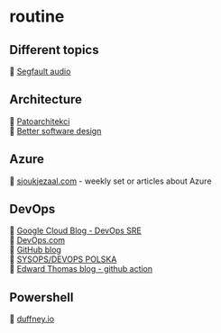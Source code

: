 # routine

## Different topics

:musical_note: [Segfault audio](https://open.spotify.com/show/6rdGy8gZmka66XsKwDDB9v?si=t2bPftutQhOXHpHo4l9X5Q)

## Architecture

:musical_note: [Patoarchitekci](https://open.spotify.com/show/13wiwR1mmHD3PTBcMt9J9J?si=V8HeU50vQ_y8A-H-eFTcCA)</br>
:musical_note: [Better software design](https://open.spotify.com/show/0QCDOJNUWnJkaq73FasfkY?si=l9DsYbepTVG02gDVrEc4XA)

## Azure

:notebook: [sjoukjezaal.com](https://sjoukjezaal.com/) - weekly set or articles about Azure</br>

## DevOps

:notebook: [Google Cloud Blog - DevOps SRE](https://cloud.google.com/blog/products/devops-sre)</br>
:notebook: [DevOps.com](https://devops.com/)</br>
:notebook: [GitHub blog](https://github.blog/)</br>
:notebook: [SYSOPS/DEVOPS POLSKA](https://www.sysopspolska.pl/)</br>
:notebook: [Edward Thomas blog - github action](https://www.edwardthomson.com/blog/)

## Powershell

:notebook: [duffney.io](https://duffney.io/posts/)
